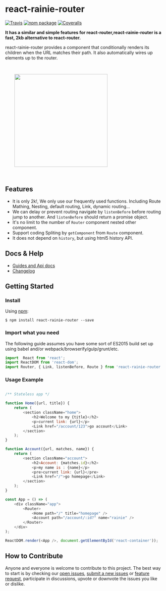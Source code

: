 # react-rainie-router

[![Travis][build-badge]][build] [![npm package][npm-badge]][npm] [![Coveralls][coveralls-badge]][coveralls]

**It has a similar and simple features for react-router,react-rainie-router is a fast, 2kb alternative to react-router.**

react-rainie-router provides a <Router /> component that conditionally renders its children when the URL matches their path. It also automatically wires up <a /> elements up to the router.

<div style="padding:30px">
<img src="https://raw.githubusercontent.com/lanjingling0510/react-rainie-router/master/.github/preview.gif" width="300" />
</div>


## Features

- It is only 2k!, We only use our frequently used functions. Including Route Mathing, Nesting, default routing, Link, dynamic routing...
- We can delay or prevent routing navigate by `listenBefore` before routing jump to another. And `listenBefore` should return a promise object.
- It's no limit to the number of  `Router` component nested other component.
- Support coding Spliting by `getComponent` from  `Route` component.
- It does not depend on `history`, but using html5 history API.

## Docs & Help

* [Guides and Api docs](Guids.md)
* [Changelog](CHANGELOG.md)



## Getting Started
### Install

Using [npm](https://www.npmjs.com/):

	$ npm install react-rainie-router --save

### Import what you need

The following guide assumes you have some sort of ES2015 build set up using babel and/or webpack/browserify/gulp/grunt/etc.

```js
import  React from 'react';
import ReactDOM from 'react-dom';
import Router, { Link, listenBefore, Route } from 'react-rainie-router';
```

### Usage Example

```js

/** Stateless app */

function Home({url, title}) {
    return (
        <section className="home">
            <h2>Welcome to my {title}</h2>
            <p>current link: {url}</p>
            <Link href="/account/123">go account</Link>
        </section>
    );
}

function Account({url, matches, name}) {
    return (
        <section className="account">
            <h2>Account: {matches.id}</h2>
            <p>my name is : {name}</p>
            <pre>current link: {url}</pre>
            <Link href="/">go homepage</Link>
        </section>
    );
}

const App = () => (
	<div className="app">
		<Router>
            <Home path="/" title="homepage" />
            <Account path="/account/:id?" name="rainie" />
		</Router>
	</div>
);

ReactDOM.render(<App />, document.getElementById('react-container'));

```

## How to Contribute

Anyone and everyone is welcome to contribute to this project. The best way to
start is by checking our [open issues](https://github.com/lanjingling0510/react-rainie-router/issues),
[submit a new issues](https://github.com/lanjingling0510/react-rainie-router/issues/new?labels=bug) or
[feature request](https://github.com/lanjingling0510/react-rainie-router/issues/new?labels=enhancement),
participate in discussions, upvote or downvote the issues you like or dislike.



[npm-badge]: https://img.shields.io/npm/v/react-rainie-router.svg?style=flat-square
[npm]: https://www.npmjs.com/package/react-rainie-router
[build-badge]: https://img.shields.io/travis/lanjingling0510/react-rainie-router/master.svg?style=flat-square
[build]: https://travis-ci.org/lanjingling0510/react-rainie-router
[coveralls-badge]: https://img.shields.io/coveralls/lanjingling0510/react-rainie-router.svg?style=flat-square
[coveralls]: https://coveralls.io/github/lanjingling0510/react-rainie-router
